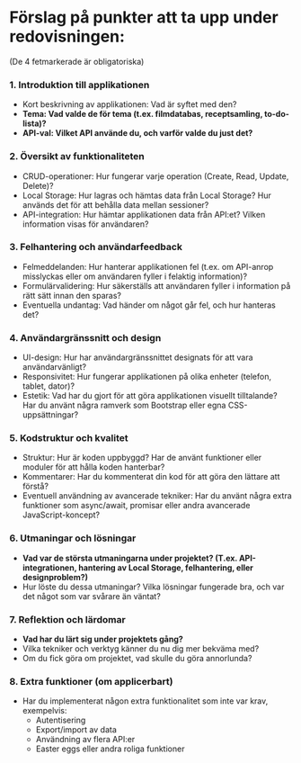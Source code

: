 # Förslag på punkter att ta upp under redovisningen:
(De 4 fetmarkerade är obligatoriska)

### 1. **Introduktion till applikationen**
   - Kort beskrivning av applikationen: Vad är syftet med den?
   - **Tema: Vad valde de för tema (t.ex. filmdatabas, receptsamling, to-do-lista)?**
   - **API-val: Vilket API använde du, och varför valde du just det?**

### 2. **Översikt av funktionaliteten**
   - CRUD-operationer: Hur fungerar varje operation (Create, Read, Update, Delete)?
   - Local Storage: Hur lagras och hämtas data från Local Storage? Hur används det för att behålla data mellan sessioner?
   - API-integration: Hur hämtar applikationen data från API:et? Vilken information visas för användaren?

### 3. **Felhantering och användarfeedback**
   - Felmeddelanden: Hur hanterar applikationen fel (t.ex. om API-anrop misslyckas eller om användaren fyller i felaktig information)?
   - Formulärvalidering: Hur säkerställs att användaren fyller i information på rätt sätt innan den sparas?
   - Eventuella undantag: Vad händer om något går fel, och hur hanteras det?

### 4. **Användargränssnitt och design**
   - UI-design: Hur har användargränssnittet designats för att vara användarvänligt? 
   - Responsivitet: Hur fungerar applikationen på olika enheter (telefon, tablet, dator)?
   - Estetik: Vad har du gjort för att göra applikationen visuellt tilltalande? Har du använt några ramverk som Bootstrap eller egna CSS-uppsättningar?

### 5. **Kodstruktur och kvalitet**
   - Struktur: Hur är koden uppbyggd? Har de använt funktioner eller moduler för att hålla koden hanterbar?
   - Kommentarer: Har du kommenterat din kod för att göra den lättare att förstå? 
   - Eventuell användning av avancerade tekniker: Har du använt några extra funktioner som async/await, promisar eller andra avancerade JavaScript-koncept?

### 6. **Utmaningar och lösningar**
   - **Vad var de största utmaningarna under projektet? (T.ex. API-integrationen, hantering av Local Storage, felhantering, eller designproblem?)**
   - Hur löste du dessa utmaningar? Vilka lösningar fungerade bra, och var det något som var svårare än väntat?

### 7. **Reflektion och lärdomar**
   - **Vad har du lärt sig under projektets gång?** 
   - Vilka tekniker och verktyg känner du nu dig mer bekväma med?
   - Om du fick göra om projektet, vad skulle du göra annorlunda?

### 8. **Extra funktioner (om applicerbart)**
   - Har du implementerat någon extra funktionalitet som inte var krav, exempelvis:
     - Autentisering
     - Export/import av data
     - Användning av flera API:er
     - Easter eggs eller andra roliga funktioner
